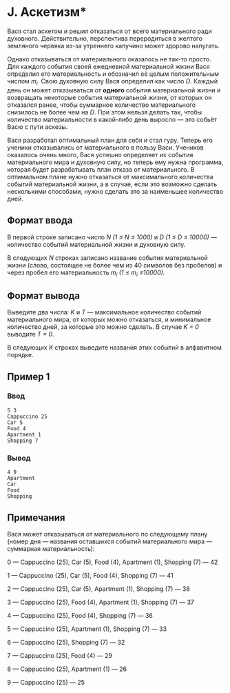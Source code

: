 # J. Аскетизм*

Вася стал аскетом и решил отказаться от всего материального ради духовного. Действительно, перспектива переродиться в
желтого земляного червяка из-за утреннего капучино может здорово напугать.

Однако отказываться от материального оказалось не так-то просто. Для каждого события своей ежедневной материальной жизни
Вася определил его материальность и обозначил её целым положительным числом _m<sub>i</sub>_. Свою духовную силу Вася
определил как число _D_. Каждый день он может отказываться от **одного** события материальной жизни и возвращать
некоторые события материальной жизни, от которых он отказался ранее, чтобы суммарное количество материального снизилось
не более чем на _D_. При этом нельзя делать так, чтобы количество материальности в какой-либо день выросло — это собьёт
Васю с пути аскезы.

Вася разработал оптимальный план для себя и стал гуру. Теперь его ученики отказывались от материального в пользу Васи.
Учеников оказалось очень много, Вася успешно определяет их события материального мира и духовную силу, но теперь ему
нужна программа, которая будет разрабатывать план отказа от материального. В оптимальном плане нужно отказаться от
максимального количества событий материальной жизни, а в случае, если это возможно сделать несколькими способами, нужно
сделать это за наименьшее количество дней.

## Формат ввода

В первой строке записано число _N (1 ≤ N ≤ 1000)_ и _D (1 ≤ D ≤ 10000)_ — количество событий материальной жизни и
духовную силу.

В следующих _N_ строках записано название события материальной жизни (слово, состоящее не более чем из 40 символов без
пробелов) и через пробел его материальность _m<sub>i</sub> (1 ≤ m<sub>i</sub> ≤10000)_.

## Формат вывода

Выведите два числа: _K_ и _T_ — максимальное количество событий материального мира, от которых можно отказаться, и
минимальное количество дней, за которые это можно сделать. В случае _K = 0_ выводите _T = 0_.

В следующих _K_ строках выведите названия этих событий в алфавитном порядке.

## Пример 1

### Ввод

    5 3
    Cappuccino 25
    Car 5
    Food 4
    Apartment 1
    Shopping 7

### Вывод

    4 9
    Apartment
    Car
    Food
    Shopping

## Примечания

Вася может отказываться от материального по следующему плану (номер дня — названия оставшихся событий материального
мира — суммарная материальность):

0 — Cappuccino (25), Car (5), Food (4), Apartment (1), Shopping (7) — 42

1 — Cappuccino (25), Car (5), Food (4), Shopping (7) — 41

2 — Cappuccino (25), Car (5), Apartment (1), Shopping (7) — 38

3 — Cappuccino (25), Food (4), Apartment (1), Shopping (7) — 37

4 — Cappuccino (25), Food (4), Shopping (7) — 36

5 — Cappuccino (25), Apartment (1), Shopping (7) — 33

6 — Cappuccino (25), Shopping (7) — 32

7 — Cappuccino (25), Food (4) — 29

8 — Cappuccino (25), Apartment (1) — 26

9 — Cappuccino (25) — 25